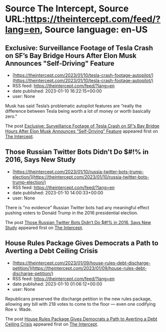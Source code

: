 # Source The Intercept, Source URL:https://theintercept.com/feed/?lang=en, Source language: en-US

## Exclusive: Surveillance Footage of Tesla Crash on SF’s Bay Bridge Hours After Elon Musk Announces "Self-Driving" Feature
 - [https://theintercept.com/2023/01/10/tesla-crash-footage-autopilot/](https://theintercept.com/2023/01/10/tesla-crash-footage-autopilot/)
 - RSS feed: https://theintercept.com/feed/?lang=en
 - date published: 2023-01-10 16:22:15+00:00
 - user: None

<p>Musk has said Tesla’s problematic autopilot features are “really the difference between Tesla being worth a lot of money or worth basically zero.”</p>
<p>The post <a href="https://theintercept.com/2023/01/10/tesla-crash-footage-autopilot/" rel="nofollow">Exclusive: Surveillance Footage of Tesla Crash on SF’s Bay Bridge Hours After Elon Musk Announces &#8220;Self-Driving&#8221; Feature</a> appeared first on <a href="https://theintercept.com" rel="nofollow">The Intercept</a>.</p>

## Those Russian Twitter Bots Didn't Do $#!% in 2016, Says New Study
 - [https://theintercept.com/2023/01/10/russia-twitter-bots-trump-election/](https://theintercept.com/2023/01/10/russia-twitter-bots-trump-election/)
 - RSS feed: https://theintercept.com/feed/?lang=en
 - date published: 2023-01-10 14:00:33+00:00
 - user: None

<p>There is "no evidence" Russian Twitter bots had any meaningful effect pushing voters to Donald Trump in the 2016 presidential election.</p>
<p>The post <a href="https://theintercept.com/2023/01/10/russia-twitter-bots-trump-election/" rel="nofollow">Those Russian Twitter Bots Didn&#8217;t Do $#!% in 2016, Says New Study</a> appeared first on <a href="https://theintercept.com" rel="nofollow">The Intercept</a>.</p>

## House Rules Package Gives Democrats a Path to Averting a Debt Ceiling Crisis
 - [https://theintercept.com/2023/01/09/house-rules-debt-discharge-petition/](https://theintercept.com/2023/01/09/house-rules-debt-discharge-petition/)
 - RSS feed: https://theintercept.com/feed/?lang=en
 - date published: 2023-01-10 01:06:12+00:00
 - user: None

<p>Republicans preserved the discharge petition in the new rules package, allowing any bill with 218 votes to come to the floor — even one codifying Roe v. Wade.</p>
<p>The post <a href="https://theintercept.com/2023/01/09/house-rules-debt-discharge-petition/" rel="nofollow">House Rules Package Gives Democrats a Path to Averting a Debt Ceiling Crisis</a> appeared first on <a href="https://theintercept.com" rel="nofollow">The Intercept</a>.</p>
